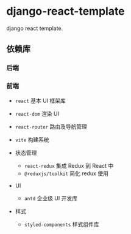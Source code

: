 # django-react-template

django react template.

## 依赖库

### 后端

### 前端

- `react` 基本 UI 框架库
- `react-dom` 渲染 UI
- `react-router` 路由及导航管理
- `vite` 构建系统
- 状态管理
    - `react-redux` 集成 Redux 到 React 中
    - `@reduxjs/toolkit` 简化 redux 使用

- UI
    - `antd` 企业级 UI 开发库
- 样式
    - `styled-components` 样式组件库